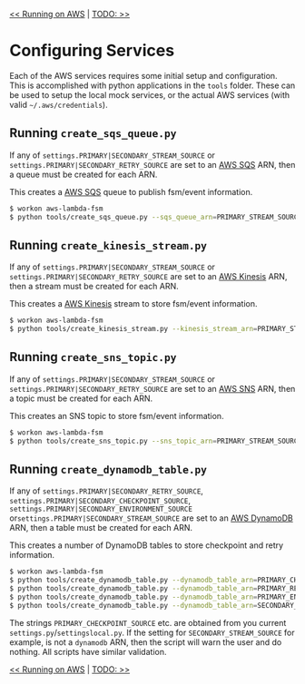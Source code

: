 <!--
Copyright 2016-2018 Workiva Inc.

Licensed under the Apache License, Version 2.0 (the "License");
you may not use this file except in compliance with the License.
You may obtain a copy of the License at

    http://www.apache.org/licenses/LICENSE-2.0

Unless required by applicable law or agreed to in writing, software
distributed under the License is distributed on an "AS IS" BASIS,
WITHOUT WARRANTIES OR CONDITIONS OF ANY KIND, either express or implied.
See the License for the specific language governing permissions and
limitations under the License.
-->

[<< Running on AWS](AWS.md) | [TODO: >>](TODO.md)

# Configuring Services

Each of the AWS services requires some initial setup and configuration. This is accomplished with 
python applications in the `tools` folder. These can be used to setup the local mock services, or
the actual AWS services (with valid `~/.aws/credentials`).

## Running `create_sqs_queue.py`

If any of `settings.PRIMARY|SECONDARY_STREAM_SOURCE` or `settings.PRIMARY|SECONDARY_RETRY_SOURCE`
are set to an [AWS SQS](https://aws.amazon.com/sqs/) ARN, then a queue must be created for each ARN. 
 
This creates a [AWS SQS](https://aws.amazon.com/sqs/) queue to publish fsm/event information.
 
```bash
$ workon aws-lambda-fsm
$ python tools/create_sqs_queue.py --sqs_queue_arn=PRIMARY_STREAM_SOURCE
```

## Running `create_kinesis_stream.py`

If any of `settings.PRIMARY|SECONDARY_STREAM_SOURCE` or `settings.PRIMARY|SECONDARY_RETRY_SOURCE`
are set to an [AWS Kinesis](https://aws.amazon.com/kinesis/) ARN, then a stream must be
created for each ARN. 
 
This creates a [AWS Kinesis](https://aws.amazon.com/kinesis/) stream to store fsm/event information.
 
```bash
$ workon aws-lambda-fsm
$ python tools/create_kinesis_stream.py --kinesis_stream_arn=PRIMARY_STREAM_SOURCE
```
    
## Running `create_sns_topic.py`

If any of `settings.PRIMARY|SECONDARY_STREAM_SOURCE` or `settings.PRIMARY|SECONDARY_RETRY_SOURCE`
are set to an [AWS SNS](https://aws.amazon.com/sns/) ARN, then a topic must be
created for each ARN. 
 
This creates an SNS topic to store fsm/event information.
 
```bash
$ workon aws-lambda-fsm
$ python tools/create_sns_topic.py --sns_topic_arn=PRIMARY_STREAM_SOURCE
```
    
## Running `create_dynamodb_table.py`

If any of `settings.PRIMARY|SECONDARY_RETRY_SOURCE`, `settings.PRIMARY|SECONDARY_CHECKPOINT_SOURCE`,
`settings.PRIMARY|SECONDARY_ENVIRONMENT_SOURCE` or`settings.PRIMARY|SECONDARY_STREAM_SOURCE` 
are set to an [AWS DynamoDB](https://aws.amazon.com/dynamodb/) ARN, then a table must be
created for each ARN. 
 
This creates a number of DynamoDB tables to store checkpoint and retry information.
 
 ```bash
$ workon aws-lambda-fsm
$ python tools/create_dynamodb_table.py --dynamodb_table_arn=PRIMARY_CHECKPOINT_SOURCE
$ python tools/create_dynamodb_table.py --dynamodb_table_arn=PRIMARY_RETRY_SOURCE
$ python tools/create_dynamodb_table.py --dynamodb_table_arn=PRIMARY_ENVIRONMENT_SOURCE
$ python tools/create_dynamodb_table.py --dynamodb_table_arn=SECONDARY_STREAM_SOURCE
```
    
The strings `PRIMARY_CHECKPOINT_SOURCE` etc. are obtained from you current `settings.py`/`settingslocal.py`.
If the setting for `SECONDARY_STREAM_SOURCE` for example, is not a `dynamodb` ARN, then the script will
warn the user and do nothing. All scripts have similar validation.
    
[<< Running on AWS](AWS.md) | [TODO: >>](TODO.md)
